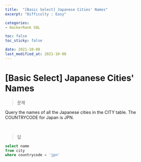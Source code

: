 ```yaml
---
title:  "[Basic Select] Japanese Cities' Names"
excerpt: "Difficulty : Easy"

categories:
- HackerRank SQL

toc: false
toc_sticky: false

date: 2021-10-08
last_modified_at: 2021-10-08
---
```


# [Basic Select] Japanese Cities' Names

> 문제

Query the names of all the Japanese cities in the CITY table. The COUNTRYCODE for Japan is JPN.


<br>

> 답

```sql
select name
from city
where countrycode = 'jpn'
```
